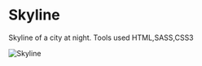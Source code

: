 # Skyline
Skyline of a city at night. Tools used HTML,SASS,CSS3

![Skyline](https://user-images.githubusercontent.com/99597655/158740485-c328955a-9b06-4b17-8a42-83520815447f.jpg)
